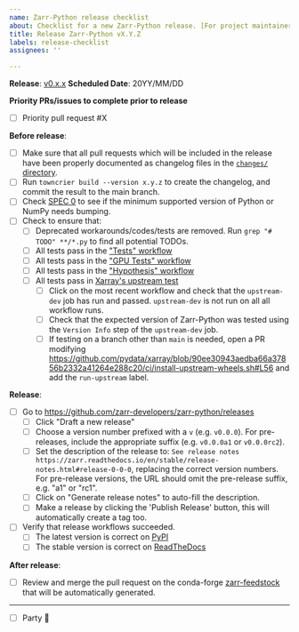 ```yaml
---
name: Zarr-Python release checklist
about: Checklist for a new Zarr-Python release. [For project maintainers only!]
title: Release Zarr-Python vX.Y.Z
labels: release-checklist
assignees: ''

---
```


**Release**: [v0.x.x](https://github.com/zarr-developers/zarr-python/milestones/?)
**Scheduled Date**: 20YY/MM/DD

**Priority PRs/issues to complete prior to release**

- [ ] Priority pull request #X

**Before release**:

- [ ] Make sure that all pull requests which will be included in the release have been properly documented as changelog files in the [`changes/` directory](https://github.com/zarr-developers/zarr-python/tree/main/changes).
- [ ] Run ``towncrier build --version x.y.z`` to create the changelog, and commit the result to the main branch.
- [ ] Check [SPEC 0](https://scientific-python.org/specs/spec-0000/#support-window) to see if the minimum supported version of Python or NumPy needs bumping.
- [ ] Check to ensure that:
  - [ ] Deprecated workarounds/codes/tests are removed. Run `grep "# TODO" **/*.py` to find all potential TODOs.
  - [ ] All tests pass in the ["Tests" workflow](https://github.com/zarr-developers/zarr-python/actions/workflows/test.yml)
  - [ ] All tests pass in the ["GPU Tests" workflow](https://github.com/zarr-developers/zarr-python/actions/workflows/gpu_test.yml)
  - [ ] All tests pass in the ["Hypothesis" workflow](https://github.com/zarr-developers/zarr-python/actions/workflows/hypothesis.yaml)
  - [ ] All tests pass in [Xarray's upstream test](https://github.com/pydata/xarray/actions/workflows/upstream-dev-ci.yaml)
    - [ ] Click on the most recent workflow and check that the `upstream-dev` job has run and passed. `upstream-dev` is not run on all all workflow runs.
    - [ ] Check that the expected version of Zarr-Python was tested using the `Version Info` step of the `upstream-dev` job.
    - [ ] If testing on a branch other than `main` is needed, open a PR modifying https://github.com/pydata/xarray/blob/90ee30943aedba66a37856b2332a41264e288c20/ci/install-upstream-wheels.sh#L56 and add the `run-upstream` label.

**Release**:

- [ ] Go to https://github.com/zarr-developers/zarr-python/releases
  - [ ] Click "Draft a new release"
  - [ ] Choose a version number prefixed with a `v` (e.g. `v0.0.0`). For pre-releases, include the appropriate suffix (e.g. `v0.0.0a1` or `v0.0.0rc2`).
  - [ ] Set the description of the release to: `See release notes https://zarr.readthedocs.io/en/stable/release-notes.html#release-0-0-0`, replacing the correct version numbers. For pre-release versions, the URL should omit the pre-release suffix, e.g. "a1" or "rc1".
  - [ ] Click on "Generate release notes" to auto-fill the description.
  - [ ] Make a release by clicking the 'Publish Release' button, this will automatically create a tag too.
- [ ] Verify that release workflows succeeded.
  - [ ] The latest version is correct on [PyPI](https://pypi.org/project/zarr/)
  - [ ] The stable version is correct on [ReadTheDocs](https://zarr.readthedocs.io/en/stable/)

**After release**:

- [ ] Review and merge the pull request on the conda-forge [zarr-feedstock](https://github.com/conda-forge/zarr-feedstock)
  that will be automatically generated.

---

- [ ] Party :tada:
